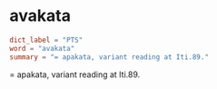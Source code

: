 # avakata

``` toml
dict_label = "PTS"
word = "avakata"
summary = "= apakata, variant reading at Iti.89."
```

= apakata, variant reading at Iti.89.

